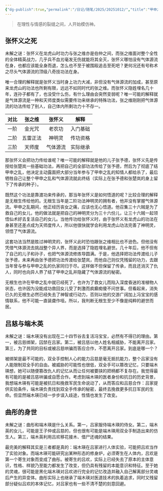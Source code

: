 ```yaml
---
{"dg-publish":true,"permalink":"/日记/随笔/2025/20251012/","title":"甲申之乱","tags":["随笔","一人之下"],"noteIcon":""}
---
```



> 在理性与情感的裂缝之间，人开始模仿神。  
 
## 张怀义之死

未解之谜：张怀义在龙虎山时功力与张之维亦是伯仲之间，而张之维面对整个全性的全体精英战力，几乎兵不血刃毫发无伤就能将其全灭，张怀义哪怕没有气体源流在身，也都应该能全身而退，怎么也不至于被围殴追击至死吧？更何况还有号称术之尽头气体源流的顶级八奇技功法在身。

唯一合理的解释就是张怀义当时身上功力大减，非但没有气体源流的加成，甚至原来龙虎山的功法也所剩有限，远远不如同时代的张之维。而张怀义隐姓埋名几十年，连孙子都有了，也没受什么伤，有什么理由会突然变弱呢？唯一可能的解释就是气体源流是一种和天师度类似需要传功来继承的特殊功法，张之维刚刚把气体源流的功法传给了别人，自己体内所剩功力十不存一。

| 对比  | 张之维  | 张怀义  |  解释  |
| :-: | :--: | :--: | :--: |
| 一阶  | 金光咒  | 老农功  | 入门基础 |
| 二阶  | 五雷正法 | 神明灵  | 传功资格 |
| 三阶  | 天师度  | 气体源流 | 实际继承 |

那张怀义会把功力传给谁呢？唯一可能的解释就是他的儿子张予德，张怀义先是传授给张楚岚一些基础功法，再把自己的全部功法传给了张予德，然后为了彻底了结甲申之乱，他决定主动露面把大部分当年参与了甲申之乱的知情人都给杀了，最后牺牲自己让整个甲申之乱和气体源流就此终结（实际上在张予德和张楚岚的身上留下了传承的种子）。

既然这个功法是靠渡功来传承的，那当年张怀义是如何悟道的呢？比较合理的解释是无根生传给他的。无根生当年是二阶功法神明灵的拥有者，他并没有掌握气体源流。甲申之乱期间，他正经历丧女之痛，应该也无心悟道。他召集三十六贼是为了救自己的女儿，他的做法就是把自己的神明灵分为三十六份儿，让三十六贼一起领悟仙术好去复活自己的女儿。当他传功给张怀义时，由于张怀义有龙虎山的功法在身甚至还差点成为天师度传人，所以他很快就学会利用龙虎山功法完善了神明灵，领悟了气体源流。

这套功法当然是胜过神明灵的，张怀义此时恐怕跟张之维相比也不逊色。但他没有凭借气体源流去挑战整个异人界，而是选择了隐姓埋名避世。几十年后，他不但有了自己的儿子和孙子，也把气体源流修炼导圆满。于是，他选择把功法传渡给儿子张予德，未来再由张予德把功法传渡给张楚岚，而他自己则仅凭残留的功力，去跟当年曾与参与甲申之乱的仇家同归于尽。这样做不但保留了传承，而且还消灭了仇人，同时也向异人界了结了甲申之乱并隐藏了气体源流的秘密。

无根生也许在甲申之乱中就已经死了，也许为了救女儿而陷入深度昏迷的准植物人状态，也许因为没能成功救回女儿受了刺激而疯癫痴傻不问世事。但看起来，消失已久的无根生必然已经失去了神智或行动力，否则以他的交游广阔加上冯宝宝的感情联系，他不可能一直装聋作哑。所以，我判断无根生至少不像是纯粹的避世而居。

## 吕慈与端木英

未解之谜：端木瑛没有出现在二十四节谷去复活冯宝宝，必然有不得已的理由。第一，被吕慈绑架，囚禁在吕家。第二，被吕慈以他人姓名相威胁，不能离开吕家。第三，为了共同的目标或被吕慈哄骗而答应合作，不愿离开吕家。到底是哪一个？

被绑架是最不可能的，双全手控制人心的能力吕慈是毫无抵抗能力，整个吕家没有人能限制双全手的自由。被威胁的可能性也很低，双全手可以篡改记忆，只要端木瑛想，她可以随便篡改仇人的记忆从而让任何被要挟的把柄都不复存在。我觉得最有可能的是被吕慈哄骗或自愿合作。考虑到端木瑛的医者身份和抗日的历史背景，我想端木瑛有可能是被抗日和挽救军民生命说动了，从而答应和吕慈合作：吕家提供实验条件，端木瑛负责找到双全手传承的秘密，最终去挽救更多抗日军民的生命。但显然端木瑛已经一步步误入歧途，性情也发生了改变。

## 曲彤的身世

未解之谜：曲彤和端木瑛是什么关系。第一，吕家服侍端木瑛的侍女。第二，端木英的女儿，可能是王子仲或吕慈的，但也很有可能是端木瑛用双全手制造出来的仿生人。第三，端木英利用吕欢移花接木、借尸还魂的结果。

最完美的解释其实是三者都是真的：端木瑛在吕家进行人体实验，可能把吕欢当作了实验对象。而端木瑛可能研究出某种形态的修身炉，必须寄生在人体内，吕欢是第一个寄生对象而变成了曲彤。被寄生的吕欢，实际上已经失去了原本的主体意识，性格、样貌乃至能力都发生了改变，但仍具有残留的本能意识和特征。至于她的灵魂，很可能是黑化端木瑛对吕欢进行完全的记忆改造并融入自己解离部分灵魂后产生的异变体。曲彤实际上也继承了端木瑛对医道技术的执着追求，同时又残留部分疑似吕欢的本体记忆，对吕家也有一些不清不楚的刻意回避。

